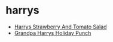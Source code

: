 # harrys

 * [Harrys Strawberry And Tomato Salad](../../index/h/harrys-strawberry-and-tomato-salad-235809.json)
 * [Grandpa Harrys Holiday Punch](../../index/g/grandpa-harrys-holiday-punch.json)
